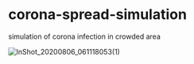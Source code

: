 # corona-spread-simulation
simulation of corona infection in crowded area

![InShot_20200806_061118053(1)](https://user-images.githubusercontent.com/53117129/89479943-b7bcac00-d7b1-11ea-9bf8-223a60a69061.gif)
